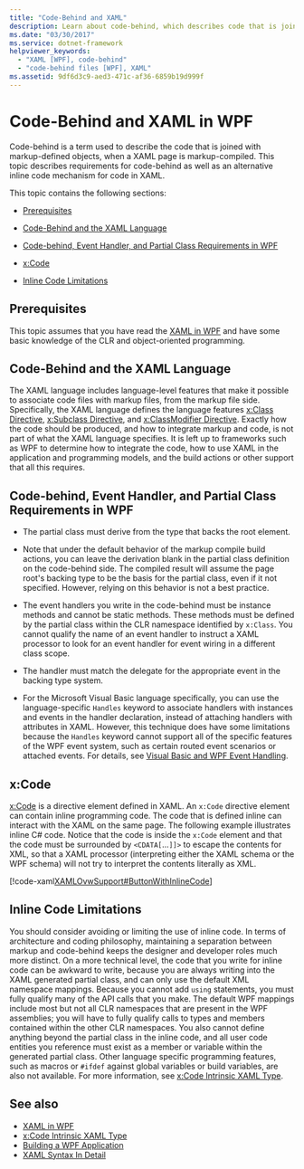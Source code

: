 ```yaml
---
title: "Code-Behind and XAML"
description: Learn about code-behind, which describes code that is joined with markup-defined objects when an XAML page is markup-compiled, in Windows Presentation Foundation (WPF).
ms.date: "03/30/2017"
ms.service: dotnet-framework
helpviewer_keywords: 
  - "XAML [WPF], code-behind"
  - "code-behind files [WPF], XAML"
ms.assetid: 9df6d3c9-aed3-471c-af36-6859b19d999f
---
```

# Code-Behind and XAML in WPF

<a name="introduction"></a> Code-behind is a term used to describe the code that is joined with markup-defined objects, when a XAML page is markup-compiled. This topic describes requirements for code-behind as well as an alternative inline code mechanism for code in XAML.  
  
This topic contains the following sections:  
  
- [Prerequisites](#Prerequisites)  
  
- [Code-Behind and the XAML Language](#codebehind_and_the_xaml_language)  
  
- [Code-behind, Event Handler, and Partial Class Requirements in WPF](#Code_behind__Event_Handler__and_Partial_Class)  
  
- [x:Code](#x_Code)  
  
- [Inline Code Limitations](#Inline_Code_Limitations)  
  
<a name="Prerequisites"></a>

## Prerequisites  

This topic assumes that you have read the [XAML in WPF](../xaml/index.md) and have some basic knowledge of the CLR and object-oriented programming.  
  
<a name="codebehind_and_the_xaml_language"></a>

## Code-Behind and the XAML Language  

The XAML language includes language-level features that make it possible to associate code files with markup files, from the markup file side. Specifically, the XAML language defines the language features [x:Class Directive](../../xaml-services/xclass-directive.md), [x:Subclass Directive](../../xaml-services/xsubclass-directive.md), and [x:ClassModifier Directive](../../xaml-services/xclassmodifier-directive.md). Exactly how the code should be produced, and how to integrate markup and code, is not part of what the XAML language specifies. It is left up to frameworks such as WPF to determine how to integrate the code, how to use XAML in the application and programming models, and the build actions or other support that all this requires.  
  
<a name="Code_behind__Event_Handler__and_Partial_Class"></a>

## Code-behind, Event Handler, and Partial Class Requirements in WPF  
  
- The partial class must derive from the type that backs the root element.  
  
- Note that under the default behavior of the markup compile build actions, you can leave the derivation blank in the partial class definition on the code-behind side. The compiled result will assume the page root's backing type to be the basis for the partial class, even if it not specified. However, relying on this behavior is not a best practice.  
  
- The event handlers you write in the code-behind must be instance methods and cannot be static methods. These methods must be defined by the partial class within the CLR namespace identified by `x:Class`. You cannot qualify the name of an event handler to instruct a XAML processor to look for an event handler for event wiring in a different class scope.  
  
- The handler must match the delegate for the appropriate event in the backing type system.  
  
- For the Microsoft Visual Basic language specifically, you can use the language-specific `Handles` keyword to associate handlers with instances and events in the handler declaration, instead of attaching handlers with attributes in XAML. However, this technique does have some limitations because the `Handles` keyword cannot support all of the specific features of the WPF event system, such as certain routed event scenarios or attached events. For details, see [Visual Basic and WPF Event Handling](../events/visual-basic-and-wpf-event-handling.md).  
  
<a name="x_Code"></a>

## x:Code  

[x:Code](../../xaml-services/xcode-intrinsic-xaml-type.md) is a directive element defined in XAML. An `x:Code` directive element can contain inline programming code. The code that is defined inline can interact with the XAML on the same page. The following example illustrates inline C# code. Notice that the code is inside the `x:Code` element and that the code must be surrounded by `<CDATA[`...`]]>` to escape the contents for XML, so that a XAML processor (interpreting either the XAML schema or the WPF schema) will not try to interpret the contents literally as XML.  
  
[!code-xaml[XAMLOvwSupport#ButtonWithInlineCode](~/samples/snippets/csharp/VS_Snippets_Wpf/XAMLOvwSupport/CSharp/page4.xaml#buttonwithinlinecode)]  
  
<a name="Inline_Code_Limitations"></a>

## Inline Code Limitations  

You should consider avoiding or limiting the use of inline code. In terms of architecture and coding philosophy, maintaining a separation between markup and code-behind keeps the designer and developer roles much more distinct. On a more technical level, the code that you write for inline code can be awkward to write, because you are always writing into the XAML generated partial class, and can only use the default XML namespace mappings. Because you cannot add `using` statements, you must fully qualify many of the API calls that you make. The default WPF mappings include most but not all CLR namespaces that are present in the WPF assemblies; you will have to fully qualify calls to types and members contained within the other CLR namespaces. You also cannot define anything beyond the partial class in the inline code, and all user code entities you reference must exist as a member or variable within the generated partial class. Other language specific programming features, such as macros or `#ifdef` against global variables or build variables, are also not available. For more information, see [x:Code Intrinsic XAML Type](../../xaml-services/xcode-intrinsic-xaml-type.md).  
  
## See also

- [XAML in WPF](../xaml/index.md)
- [x:Code Intrinsic XAML Type](../../xaml-services/xcode-intrinsic-xaml-type.md)
- [Building a WPF Application](../app-development/building-a-wpf-application-wpf.md)
- [XAML Syntax In Detail](xaml-syntax-in-detail.md)
